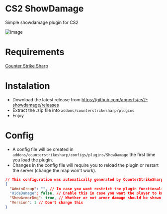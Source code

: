 # CS2 ShowDamage
Simple showdamage plugin for CS2

![image](https://github.com/abnerfs/round_end_sounds/assets/14078661/f00407ef-b7fd-4870-9de6-775e8f218deb)

# Requirements

[Counter Strike Sharp](https://github.com/roflmuffin/CounterStrikeSharp)

# Instalation
- Download the latest release from https://github.com/abnerfs/cs2-showdamage/releases
- Extract the .zip file into `addons/counterstrikesharp/plugins`
- Enjoy

# Config
- A config file will be created in `addons/counterstrikesharp/configs/plugins/ShowDamage` the first time you load the plugin.
- Changes in the config file will require you to reload the plugin or restart the server (change the map won't work).

```json
// This configuration was automatically generated by CounterStrikeSharp for plugin 'ShowDamage', at 2023/11/21 10:06:01
{
  "AdminGroup": "", // In case you want restrict the plugin functionality to specific admin groups, see https://docs.cssharp.dev/admin-framework/defining-groups/
  "HideDamage": false, // Enable this in case you want the player to know it hits but not to know the amount of damage
  "ShowArmorDmg": true, // Whether or not armor damage should be shown
  "Version": 1 // Don't change this
}
```
